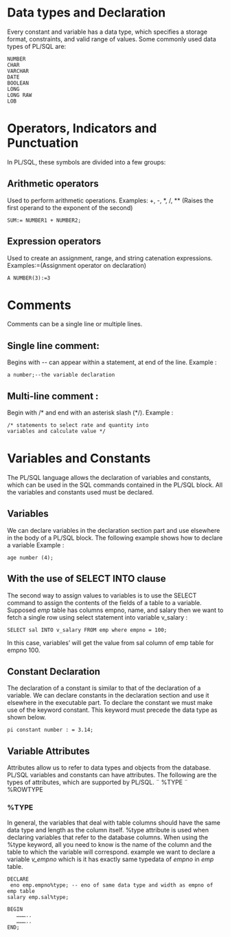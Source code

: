 # Data types and Declaration

Every constant and variable has a data type, which specifies a storage format, constraints, and valid range of values.
Some commonly used data types of PL/SQL are:
```
NUMBER
CHAR
VARCHAR
DATE
BOOLEAN
LONG
LONG RAW
LOB
```

# Operators, Indicators and Punctuation

In PL/SQL, these symbols are divided into a few groups:

## Arithmetic operators
Used to perform arithmetic operations.
Examples: +, -, *, /, ** (Raises the first operand to the exponent of the second)
```
SUM:= NUMBER1 + NUMBER2;
```

## Expression operators
Used to create an assignment, range, and string catenation expressions.
Examples:=(Assignment operator on declaration)
```
A NUMBER(3):=3
```

# Comments

Comments can be a single line or multiple lines.
## Single line comment:
Begins with -- can appear within a statement, at end of the line.
Example :
```
a number;--the variable declaration
```
## Multi-line comment :
Begin with /* and end with an asterisk slash (*/).
Example :
```
/* statements to select rate and quantity into
variables and calculate value */
```

# Variables and Constants
The PL/SQL language allows the declaration of variables and constants, which can be used in the SQL commands contained in the PL/SQL block. All the variables and constants used must be declared.

## Variables
We can declare variables in the declaration section part and use elsewhere in the body of a PL/SQL block. The following example shows how to declare a variable
Example :
```
age number (4);
```

## With the use of SELECT INTO clause
The second way to assign values to variables is to use the SELECT command to assign the contents of the fields of a table to a variable.
Supposed _emp_ table has columns empno, name, and salary then we want to fetch a single row using select statement into variable v_salary :
```
SELECT sal INTO v_salary FROM emp where empno = 100;
```
In this case, variables’ will get the value from sal column of emp table for empno 100.

## Constant Declaration

The declaration of a constant is similar to that of the declaration of a variable. We can declare constants in the declaration section and use it elsewhere in the executable part. To declare the constant we must make use of the keyword constant. This keyword must precede the data type as shown below.
```
pi constant number : = 3.14;
```

## Variable Attributes
Attributes allow us to refer to data types and objects from the database. PL/SQL variables and constants can have attributes. The following are the types of attributes, which are supported by PL/SQL.
¨ %TYPE
¨ %ROWTYPE

### %TYPE
In general, the variables that deal with table columns should have the same data type and length as the column itself. %type attribute is used when declaring variables that refer to the database columns. When using the %type keyword, all you need to know is the name of the column and the table to which the variable will correspond. example we want to declare a variable _v_empno_ which is it has exactly same typedata of _empno_ in _emp_ table.

```
DECLARE
 eno emp.empno%type; -- eno of same data type and width as empno of emp table
salary emp.sal%type;
 
BEGIN
   ………..
   ………..
END;
```
